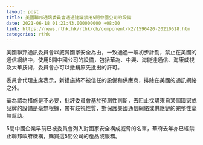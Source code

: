 ```yaml
---
layout: post
title: 美國聯邦通訊委員會通過建議禁用5間中國公司的設備
date: 2021-06-18 01:21:43.000000000 +08:00
link: https://news.rthk.hk/rthk/ch/component/k2/1596420-20210618.htm
categories: rthk
---
```


美國聯邦通訊委員會以威脅國家安全為由，一致通過一項初步計劃，禁止在美國的通信網絡中，使用5間中國公司的設備，包括華為、中興、海能達通信、海康威視及大華技術，委員會亦可以撤銷原先批出的許可。

委員會代理主席表示，新措施將不被信任的設備和供應商，排除在美國的通訊網絡之外。

華為認為措施是不必要，批評委員會基於預測性判斷，去阻止採購來自某個國家或品牌的設備是毫無根據，帶有歧視性質，對保護美國通信網絡或供應鏈的完整性毫無幫助。

5間中國企業早前已被委員會列入對國家安全構成威脅的名單，華府去年亦已經禁止聯邦政府機構，購買這5間公司的產品或服務。
